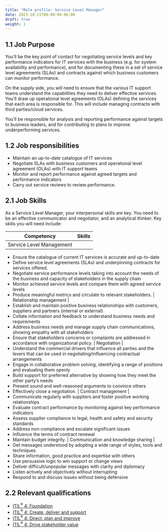 ```yaml
---
title: "Role profile: Service Level Manager"
date: 2023-10-21T00:00:00-06:00
draft: true
weight: 1
---
```


## 1.1 Job Purpose
You’ll be the key point of contact for negotiating service levels and key performance indicators for IT services with the business (e.g. for system availability and performance), and for documenting these in a set of service level agreements (SLAs) and contracts against which business customers can monitor performance.

On the supply side, you will need to ensure that the various IT support teams understand the capabilities they need to deliver effective services. You’ll draw up operational level agreements (OLAs) defining the services that each area is responsible for. This will include managing contracts with third parties/cloud services.

You’ll be responsible for analysis and reporting performance against targets to business leaders, and for contributing to plans to improve underperforming services.

## 1.2 Job responsibilities
- Maintain an up-to-date catalogue of IT services
- Negotiate SLAs with business customers and operational level agreement (OLAs) with IT support teams
- Monitor and report performance against agreed targets and performance indicators
- Carry out service reviews to review performance.

## 2.1 Job Skills
As a Service Level Manager, your interpersonal skills are key. You need to be an effective communicator and negotiator, and an analytical thinker. Key skills you will need include:

| Competency | Skills |
| - | - |
| Service Level Management | 
* Ensure the catalogue of current IT services is accurate and up-to-date
* Define service level agreements (SLAs) and underpinning contracts for services offered.
* Negotiate service performance levels taking into account the needs of the business and capacity of stakeholders in the supply chain
* Monitor achieved service levels and compare them with agreed service levels
* Produce meaningful metrics and circulate to relevant stakeholders.
| Relationship management | 
* Establish and maintain positive business relationships with customers, suppliers and partners (internal or external)
* Collate information and feedback to understand business needs and requirements
* Address business needs and manage supply chain communications, showing empathy with all stakeholders
* Ensure that stakeholders concerns or complaints are addressed in accordance with organizational policy.
| Negotiation | 
* Understand the commercial drivers that influence all parties and the levers that can be used in negotiating/influencing contractual arrangements
* Engage in collaborative problem solving, identifying a range of positions and evaluating them openly
* Build support for preferred alternative by showing how they meet the other party’s needs
* Present sound and well-reasoned arguments to convince others
* Effectively close a negotiation.
| Contract management | 
* Communicate regularly with suppliers and foster positive working relationships
* Evaluate contract performance by monitoring against key performance indicators
* Assess supplier compliance to legal, health and safety and security standards
* Address non-compliance and escalate significant issues
* Influence the terms of contract renewal
* Maintain budget integrity.
| Communication and knowledge sharing | 
* Get messages understood by adopting a wide range of styles, tools and techniques
* Share information, good practice and expertise with others
* Use persuasive logic to win support or change views
* Deliver difficult/unpopular messages with clarity and diplomacy
* Listen actively and objectively without interrupting
* Respond to and discuss issues without being defensive

## 2.2 Relevant qualifications
- [ITIL<sup>®</sup> 4: Foundation](https://www.axelos.com/certifications/itil-service-management/itil-4-foundation)
- [ITIL<sup>®</sup> 4: Create, deliver and support](https://www.axelos.com/certifications/itil-service-management/managing-professional/create-deliver-and-support)
- [ITIL<sup>®</sup> 4: Direct, plan and improve](https://www.axelos.com/certifications/itil-service-management/managing-professional/direct-plan-and-improve)
- [ITIL<sup>®</sup> 4: Drive stakeholder value](https://www.axelos.com/certifications/itil-service-management/managing-professional/drive-stakeholder-value)
